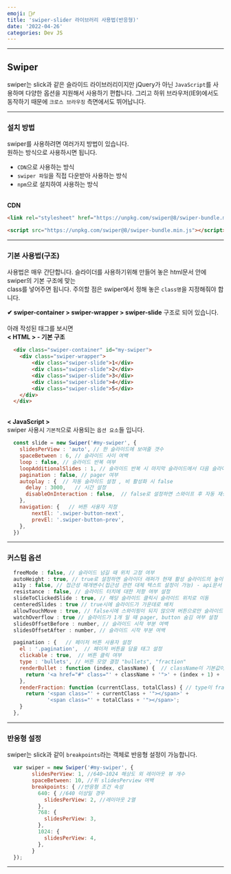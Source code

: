 ```yaml
---
emoji: 🏄‍♂️
title: 'swiper-slider 라이브러리 사용법(반응형)'
date: '2022-04-26'
categories: Dev JS
---
```


---

## Swiper

swiper는 slick과 같은 슬라이드 라이브러리이지만 jQuery가 아닌 `JavaScript`를 사용하며 다양한 옵션을 지원해서 사용하기 편합니다. 
그리고 하위 브라우저(IE9)에서도 동작하기 때문에 `크로스 브라우징` 측면에서도 뛰어납니다.

---

### 설치 방법

swiper를 사용하려면 여러가지 방법이 있습니다.  
원하는 방식으로 사용하시면 됩니다.

- `CDN`으로 사용하는 방식
- `swiper 파일`을 직접 다운받아 사용하는 방식
- `npm`으로 설치하여 사용하는 방식

   
**CDN**

```html
<link rel="stylesheet" href="https://unpkg.com/swiper@8/swiper-bundle.min.css"/>

<script src="https://unpkg.com/swiper@8/swiper-bundle.min.js"></script>
```

---

### 기본 사용법(구조)

사용법은 매우 간단합니다. 슬라이더를 사용하기위해 만들어 놓은 html문서 안에 swiper의 기본 구조에 맞는  
class를 넣어주면 됩니다. 주의할 점은 swiper에서 정해 놓은 `class명`을 지정해줘야 합니다.

**✔ swiper-container > swiper-wrapper > swiper-slide** 구조로 되어 있습니다.  
   
아래 작성된 태그를 보시면  
**< HTML > - 기본 구조**

```html
  <div class="swiper-container" id="my-swiper">
    <div class="swiper-wrapper">
        <div class="swiper-slide">1</div>
        <div class="swiper-slide">2</div>
        <div class="swiper-slide">3</div>
        <div class="swiper-slide">4</div>
        <div class="swiper-slide">5</div>
    </div>
  </div>
```

   
**< JavaScript >**  
swiper 사용시 `기본적`으로 사용되는 `옵션 요소`들 입니다.

```js
  const slide = new Swiper('#my-swiper', {
    slidesPerView : 'auto', // 한 슬라이드에 보여줄 갯수
    spaceBetween : 6, // 슬라이드 사이 여백
    loop : false, // 슬라이드 반복 여부
    loopAdditionalSlides : 1, // 슬라이드 반복 시 마지막 슬라이드에서 다음 슬라이드가 보여지지 않는 현상 수정
    pagination : false, // pager 여부
    autoplay : {  // 자동 슬라이드 설정 , 비 활성화 시 false
      delay : 3000,   // 시간 설정
      disableOnInteraction : false,  // false로 설정하면 스와이프 후 자동 재생이 비활성화 되지 않음
    },
    navigation: {   // 버튼 사용자 지정
        nextEl: '.swiper-button-next',
        prevEl: '.swiper-button-prev',
    },
  })
```

---

### 커스텀 옵션

```js
  freeMode : false, // 슬라이드 넘길 때 위치 고정 여부
  autoHeight : true, // true로 설정하면 슬라이더 래퍼가 현재 활성 슬라이드의 높이에 맞게 높이를 조정합니다.
  a11y : false, // 접근성 매개변수(접근성 관련 대체 텍스트 설정이 가능) - api문서 참고!
  resistance : false, // 슬라이드 터치에 대한 저항 여부 설정
  slideToClickedSlide : true, // 해당 슬라이드 클릭시 슬라이드 위치로 이동
  centeredSlides : true // true시에 슬라이드가 가운데로 배치
  allowTouchMove : true, // false시에 스와이핑이 되지 않으며 버튼으로만 슬라이드 조작이 가능
  watchOverflow : true // 슬라이드가 1개 일 때 pager, button 숨김 여부 설정
  slidesOffsetBefore : number, // 슬라이드 시작 부분 여백
  slidesOffsetAfter : number, // 슬라이드 시작 부분 여백

  pagination : {   // 페이저 버튼 사용자 설정
    el : '.pagination',  // 페이저 버튼을 담을 태그 설정
    clickable : true,  // 버튼 클릭 여부
    type : 'bullets', // 버튼 모양 결정 "bullets", "fraction" 
    renderBullet : function (index, className) {  // className이 기본값이 들어가게 필수 설정
      return '<a href="#" class="' + className + '">' + (index + 1) + '</a>'
    },
    renderFraction: function (currentClass, totalClass) { // type이 fraction일 때 사용
      return '<span class="' + currentClass + '"></span>' +
             '<span class="' + totalClass + '"></span>';
    }
  },
```

---

### 반응형 설정

swiper는 slick과 같이 `breakpoints`라는 객체로 반응형 설정이 가능합니다.

```js
  var swiper = new Swiper('#my-swiper', {
        slidesPerView: 1, //640~1024 해상도 외 레이아웃 뷰 개수
        spaceBetween: 10, //위 slidesPerview 여백
        breakpoints: { //반응형 조건 속성
          640: { //640 이상일 경우
            slidesPerView: 2, //레이아웃 2열
          },
          768: {
            slidesPerView: 3,
          },
          1024: {
            slidesPerView: 4,
          },
        }
  });
```

---

```toc
```